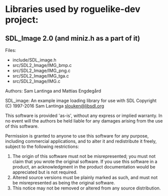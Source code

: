 # Libraries used by roguelike-dev project:

SDL_Image 2.0 (and miniz.h as a part of it)
-------------
Files:
* include/SDL_image.h
* src/SDL2_Image/IMG_bmp.c
* src/SDL2_Image/IMG_png.c
* src/SDL2_Image/IMG_tga.c
* src/SDL2_Image/IMG.c

Authors: Sam Lantinga and Mattias Engdegård

SDL_image:  An example image loading library for use with SDL
  Copyright (C) 1997-2016 Sam Lantinga <slouken@libsdl.org>

  This software is provided 'as-is', without any express or implied
  warranty.  In no event will the authors be held liable for any damages
  arising from the use of this software.

  Permission is granted to anyone to use this software for any purpose,
  including commercial applications, and to alter it and redistribute it
  freely, subject to the following restrictions:

  1. The origin of this software must not be misrepresented; you must not
     claim that you wrote the original software. If you use this software
     in a product, an acknowledgment in the product documentation would be
     appreciated but is not required.
  2. Altered source versions must be plainly marked as such, and must not be
     misrepresented as being the original software.
  3. This notice may not be removed or altered from any source distribution.
